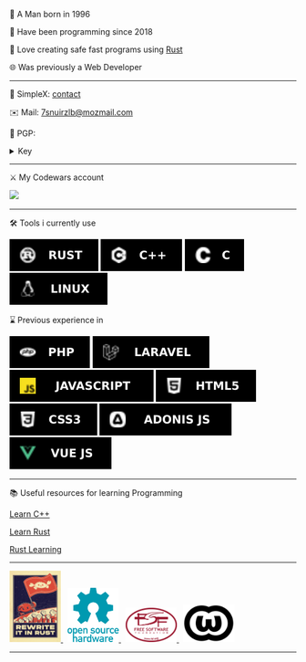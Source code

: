 💾 A Man born in 1996

📅 Have been programming since 2018

🚀 Love creating safe fast programs using [Rust](https://www.rust-lang.org/)

🌐 Was previously a Web Developer

---

💬 SimpleX: [contact](https://simplex.chat/contact#/?v=2-4&smp=smp%3A%2F%2FUkMFNAXLXeAAe0beCa4w6X_zp18PwxSaSjY17BKUGXQ%3D%40smp12.simplex.im%2FJGIbEOAyetaLlfwZwB34VOt1nEhAxzdX%23%2F%3Fv%3D1-2%26dh%3DMCowBQYDK2VuAyEAUpTFjvkHa63Agy2NFaUkp6fE_al1Q0sgctr3SckmpDw%253D%26srv%3Die42b5weq7zdkghocs3mgxdjeuycheeqqmksntj57rmejagmg4eor5yd.onion)

✉️ Mail: 7snuirzlb@mozmail.com

🔐 PGP:
<details><summary>Key</summary>
<p>

```
-----BEGIN PGP PUBLIC KEY BLOCK-----

mQINBGYYMa8BEADos2IDEmgE6nilOEqCVcBhM/U4Ra3CRwbM4OjaG/Dps0uLT6hQ
d9eD9su/yGp7gFaNOtuA/aPct7VxI5BYlNOpMWaG42un/TTdufWFG8vBuabrnQBn
jQ8RagOnQAVf8GLV68cDLGr8Q5BugQ9b3hY5jEXpVl7eaE5TaKPAOsvYhtCfEWnk
Wcasqx2I1p6g42KnD7RsZtgtT29DVr54zwT6kAucHpVfzo1II0T2X6pYQDsxNfCG
iLq7uAd+yKqCAYo9pnbrT9t5JG8/ebmBwnZh/qyeHyRXYF73OO2X935w7fiUrt4u
H9UbSB4GcmnJvnNJurmEy9DpXLs/yAdybC540MmDCwFAwykGyWgGxft3oMRQ7Mtx
FMVAHstnxo1PapgJAZhlT92EkcQxn5DS926VI9ZFxuk7sbdFqIP6lkPQCVByUOvE
N4Vbr1B+a/3/G5BKYaEFzmINSwt8r8cF0XQ45UCCYLcbD9Jnf++kM+o5+MRcuI+8
OS7UxKVNx+XCLPLsp3paJML6ztEMVeW6+MGXoCL4mj6XCoEsopelqeBh1qopONeg
RepuUsHA3owLfpS/5KHF5ptF+eymDlg4Yy9BK+Hxtq/6rlWnTHwvBRhMHPf5uf/G
PwYS35LMIVjw46qyZ4Hr78PvduHh0wY8wWBnNyUtDVXEcRE4uoJwRjXJIwARAQAB
tCtzYW5nLXNoZWx0b24oZ2l0aHViKTw3c251aXJ6bGJAbW96bWFpbC5jb20+iQJO
BBMBCAA4FiEE/AgB8Kjy8wGq0NY24kA+LoCt+FkFAmYYMa8CGy8FCwkIBwIGFQoJ
CAsCBBYCAwECHgECF4AACgkQ4kA+LoCt+FlGrRAAvjj/NfEvi/bFv8zWCAjMU5eX
mvGOidFshthHz4soZ99E5pXa82m9AzaH3GHkTCQ1zrLMHauemkDmJTf/u9Mtad5O
oq9nRfNui5Rke/jz9qDZjbOe8YbUhcQYKvPe5mUIgQYlq3xWRxPCvG/Q6S4LFWoJ
snWhrqaOMqCWn8LucT7mhXy+9+1KHBl5+I5hMsQFCpeufv7Wn2ZItvqeMMYbmefq
/Fi25ixreubrWycNxnufDEWvEP2RKlbTW61gq8hapYyJ8kKRMbxoyNn6dtRJp+Ul
JsXIZuzsV0+lOIE3FRxI8694O/ZFAuNeOu9jQbiOLpemkVjcmYJvo01akURoxGBu
jaC2hhWh7wWxVcUYHAsFU2Pq6RGiIBe/lYSqRqicDJQ6e7+XfkLvPsAb3JiPtZKN
7oY4l0QOFAgDZ0gbdUx2wtzTswBh54T25f1c+VjVZsgetTYhYVrEyCklp/4xyGz7
QTtZG/WUvxTgNh4EFnyKNp17qcVNXiC9BrgJTy9fbW+glgwkaOxxqHMme0XjwUW4
LSLK1HHq3IVpRI912PoX5Nqg5eWne5J+g8Enh1MG/1FCaXblnWm7U740xNGXAjR6
BtjC9o2DsDK+locJOFoGs7zKDczzsbbROQf+kleZAkbLhE62M2nZnyVRbb4uEL+V
gytCb9x7e2RKDd/+yL4=
=SzAl
-----END PGP PUBLIC KEY BLOCK-----
```

</p>
</details> 

---

⚔️ My Codewars account

<a href="https://www.codewars.com/users/UnlessEnduring/">
    <img src="https://www.codewars.com/users/UnlessEnduring/badges/small">
</a>

---

🛠️ Tools i currently use

![image](./images/RUST.svg) ![image](./images/C++.svg) ![image](./images/C.svg) ![image](./images/LINUX.svg)

⌛ Previous experience in

![image](./images/PHP.svg) ![image](./images/LARAVEL.svg) ![image](./images/JAVASCRIPT.svg)
![image](./images/HTML5.svg) ![image](./images/CSS3.svg) ![image](./images/ADONIS%20JS.svg)
![image](./images/VUE%20JS.svg)

---

📚 Useful resources for learning Programming

[Learn C++](https://www.learncpp.com/)

[Learn Rust](https://www.rust-lang.org/learn)

[Rust Learning](https://github.com/ctjhoa/rust-learning)

---

<a href="http://www.wtfpl.net/">
    <img src="./images/rewrite_It_In_rust.jpeg" alt="wtfpl" width="90"/>
</a>
<span>&nbsp;</span>
<a href="https://www.oshwa.org/">
    <img src="./images/oshw-logo.svg" alt="wtfpl" width="90"/>
</a>
<span>&nbsp;</span>
<a href="https://www.fsf.org/">
    <img src="./images/fsf.svg" alt="wtfpl" width="90"/>
</a>
<span>&nbsp;</span>
<a href="http://www.wtfpl.net/">
    <img src="./images/wtfpl.png" alt="wtfpl" width="90"/>
</a>

---
